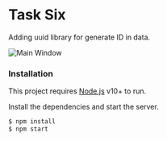 # Task Six
Adding uuid library for generate ID in data.


![Main Window](https://i.imgur.com/CmqPsxh.jpg)
### Installation

This project requires [Node.js](https://nodejs.org/) v10+ to run.

Install the dependencies and start the server.

```sh
$ npm install
$ npm start
```